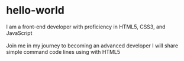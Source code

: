 # hello-world
I am a front-end developer with proficiency in HTML5, CSS3, and JavaScript
<br><br>
Join me in my journey to becoming an advanced developer
I will share simple command code lines using with HTML5 
